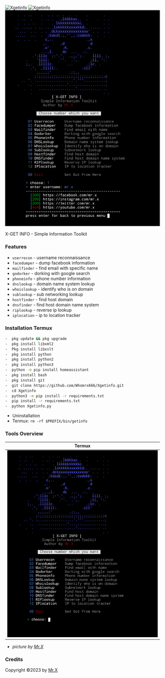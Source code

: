 <img title="Xgetinfo" src="https://img.shields.io/badge/CODENAME%20-Xgetinfo-SCRIPT?colorA=grey&colorB=green&style=for-the-badge"> <img title="Xgetinfo" src="https://img.shields.io/badge/VERSION%20-1.0-SCRIPT?colorA=grey&colorB=green&style=for-the-badge"> 
<img src="https://github.com/Whomrx666/Xgetinfo/blob/main/src/Xgetinfo.png">

X-GET INFO - Simple Information Toolkit

### Features
- ```userrecon```    - username reconnaissance
- ```facedumper```   - dump facebook information
- ```mailfinder``` - find email with specific name
- ```godorker``` - dorking with google search
- ```phoneinfo``` - phone number information
- ```dnslookup``` - domain name system lookup
- ```whoislookup``` - identify who is on domain
- ```sublookup``` - sub networking lookup
- ```hostfinder``` - find host domain
- ```dnsfinder``` - find host domain name system
- ```riplookup``` - reverse ip lookup
- ```iplocation``` - ip to location tracker

### Installation Termux
```bash
-  pkg update && pkg upgrade
-  pkg install libxml2
-  Pkg install libxslt
-  pkg install python
-  pkg install python2
-  pkg install python3
-  python -m pip install homeassistant
-  pkg install bash
-  pkg install git
-  git clone https://github.com/Whomrx666/Xgetinfo.git
-  cd Xgetinfo
-  python3 -m pip install -r requirements.txt
-  pip install -r requirements.txt
-  python Xgetinfo.py
```

- Uninstallation
- Termux: ```rm -rf $PREFIX/bin/getinfo```

### Tools Overview
|Termux|
| ------------ |
|![f](https://github.com/Whomrx666/Xgetinfo/blob/main/src/2.png)|

- <i>picture by [Mr.X](https://www.youtube.com/@whomrx666)</i>
### Credits
Copyright ©2023 by <a href="https://www.youtube.com/@whomrx666">Mr.X</a>
